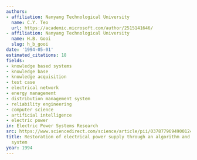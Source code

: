 ```yaml
---
authors:
- affiliation: Nanyang Technological University
  name: C.Y. Teo
  url: https://academic.microsoft.com/author/2515141646/
- affiliation: Nanyang Technological University
  name: H.B. Gooi
  slug: h_b_gooi
date: '1994-05-01'
estimated_citations: 18
fields:
- knowledge based systems
- knowledge base
- knowledge acquisition
- test case
- electrical network
- energy management
- distribution management system
- reliability engineering
- computer science
- artificial intelligence
- electric power
in: Electric Power Systems Research
src: https://www.sciencedirect.com/science/article/pii/0378779694900124
title: Restoration of electrical power supply through an algorithm and knowledge based
  system
year: 1994
---
```

